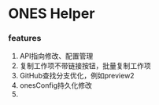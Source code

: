 # ONES Helper


### features
1. API指向修改、配置管理
2. 复制工作项不带链接按钮，批量复制工作项
3. GitHub查找分支优化，例如preview2
4. onesConfig持久化修改
5. 
